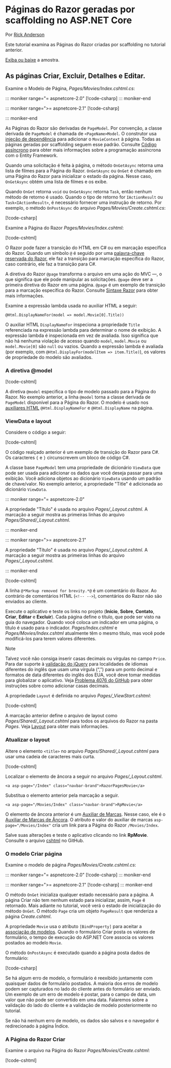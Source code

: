 # <a name="scaffolded-razor-pages-in-aspnet-core"></a>Páginas do Razor geradas por scaffolding no ASP.NET Core

Por [Rick Anderson](https://twitter.com/RickAndMSFT)

Este tutorial examina as Páginas do Razor criadas por scaffolding no tutorial anterior. 

[Exiba ou baixe](https://github.com/aspnet/Docs/tree/master/aspnetcore/tutorials/razor-pages/razor-pages-start/sample/RazorPagesMovie) a amostra.

## <a name="the-create-delete-details-and-edit-pages"></a>As páginas Criar, Excluir, Detalhes e Editar.

Examine o Modelo de Página, *Pages/Movies/Index.cshtml.cs*:

::: moniker range="= aspnetcore-2.0"
[!code-csharp[](~/tutorials/razor-pages/razor-pages-start/snapshot_sample/RazorPagesMovie/Pages/Movies/Index.cshtml.cs)]
::: moniker-end

::: moniker range=">= aspnetcore-2.1"
[!code-csharp[](~/tutorials/razor-pages/razor-pages-start/snapshot_sample/RazorPagesMovie/Pages/Movies/Index21.cshtml.cs)]

::: moniker-end

As Páginas do Razor são derivadas de `PageModel`. Por convenção, a classe derivada de `PageModel` é chamada de `<PageName>Model`. O construtor usa [injeção de dependência](xref:fundamentals/dependency-injection) para adicionar o `MovieContext` à página. Todas as páginas geradas por scaffolding seguem esse padrão. Consulte [Código assíncrono](xref:data/ef-rp/intro#asynchronous-code) para obter mais informações sobre a programação assíncrona com o Entity Framework.

Quando uma solicitação é feita à página, o método `OnGetAsync` retorna uma lista de filmes para a Página do Razor. `OnGetAsync` ou `OnGet` é chamado em uma Página do Razor para inicializar o estado da página. Nesse caso, `OnGetAsync` obtém uma lista de filmes e os exibe.

Quando `OnGet` retorna `void` ou `OnGetAsync` retorna `Task`, então nenhum método de retorno é usado. Quando o tipo de retorno for `IActionResult` ou `Task<IActionResult>`, é necessário fornecer uma instrução de retorno. Por exemplo, o método `OnPostAsync` do arquivo *Pages/Movies/Create.cshtml.cs*:

[!code-csharp[](~/tutorials/razor-pages/razor-pages-start/sample/RazorPagesMovie21/Pages/Movies/Create.cshtml.cs?name=snippet)]

Examine a Página do Razor *Pages/Movies/Index.cshtml*:

[!code-cshtml[](~/tutorials/razor-pages/razor-pages-start/snapshot_sample/RazorPagesMovie/Pages/Movies/Index.cshtml)]

O Razor pode fazer a transição do HTML em C# ou em marcação específica do Razor. Quando um símbolo `@` é seguido por uma [palavra-chave reservada do Razor](xref:mvc/views/razor#razor-reserved-keywords), ele faz a transição para marcação específica do Razor, caso contrário, ele faz a transição para C#.

A diretiva do Razor `@page` transforma o arquivo em uma ação do MVC &mdash;, o que significa que ele pode manipular as solicitações. `@page` deve ser a primeira diretiva do Razor em uma página. `@page` é um exemplo de transição para a marcação específica do Razor. Consulte [Sintaxe Razor](xref:mvc/views/razor#razor-syntax) para obter mais informações.

Examine a expressão lambda usada no auxiliar HTML a seguir:

```cshtml
@Html.DisplayNameFor(model => model.Movie[0].Title))
```

O auxiliar HTML `DisplayNameFor` inspeciona a propriedade `Title` referenciada na expressão lambda para determinar o nome de exibição. A expressão lambda é inspecionada em vez de avaliada. Isso significa que não há nenhuma violação de acesso quando `model`, `model.Movie` ou `model.Movie[0]` são `null` ou vazios. Quando a expressão lambda é avaliada (por exemplo, com `@Html.DisplayFor(modelItem => item.Title)`), os valores de propriedade do modelo são avaliados.

<a name="md"></a>
### <a name="the-model-directive"></a>A diretiva @model

[!code-cshtml[](~/tutorials/razor-pages/razor-pages-start/snapshot_sample/RazorPagesMovie/Pages/Movies/Index.cshtml?range=1-2&highlight=2)]

A diretiva `@model` especifica o tipo de modelo passado para a Página do Razor. No exemplo anterior, a linha `@model` torna a classe derivada de `PageModel` disponível para a Página do Razor. O modelo é usado nos [auxiliares HTML](/aspnet/mvc/overview/older-versions-1/views/creating-custom-html-helpers-cs#understanding-html-helpers) `@Html.DisplayNameFor` e `@Html.DisplayName` na página.

<!-- why don't xref links work?
[HTML Helpers 2](xref:aspnet/mvc/overview/older-versions-1/views/creating-custom-html-helpers-cs)
-->

<a name="vd"></a>
### ViewData e layout

Considere o código a seguir:

[!code-cshtml[](~/tutorials/razor-pages/razor-pages-start/snapshot_sample/RazorPagesMovie/Pages/Movies/Index.cshtml?range=1-6&highlight=4-999)]

O código realçado anterior é um exemplo de transição do Razor para C#. Os caracteres `{` e `}` circunscrevem um bloco de código C#.

A classe base `PageModel` tem uma propriedade de dicionário `ViewData` que pode ser usada para adicionar os dados que você deseja passar para uma exibição. Você adiciona objetos ao dicionário `ViewData` usando um padrão de chave/valor. No exemplo anterior, a propriedade "Title" é adicionada ao dicionário `ViewData`. 

::: moniker range="= aspnetcore-2.0"

A propriedade "Título" é usada no arquivo *Pages/_Layout.cshtml*. A marcação a seguir mostra as primeiras linhas do arquivo *Pages/Shared/_Layout.cshtml*.

::: moniker-end

::: moniker range=">= aspnetcore-2.1"

A propriedade "Título" é usada no arquivo *Pages/_Layout.cshtml*. A marcação a seguir mostra as primeiras linhas do arquivo *Pages/_Layout.cshtml*.

::: moniker-end

[!code-cshtml[](~/tutorials/razor-pages/razor-pages-start/snapshot_sample/RazorPagesMovie/Pages/NU/_Layout1.cshtml?highlight=6-999)]

A linha `@*Markup removed for brevity.*@` é um comentário do Razor. Ao contrário de comentários HTML (`<!-- -->`), comentários do Razor não são enviados ao cliente.

Execute o aplicativo e teste os links no projeto (**Início**, **Sobre**, **Contato**, **Criar**, **Editar** e **Excluir**). Cada página define o título, que pode ser visto na guia do navegador. Quando você coloca um indicador em uma página, o título é usado para o indicador. *Pages/Index.cshtml* e *Pages/Movies/Index.cshtml* atualmente têm o mesmo título, mas você pode modificá-los para terem valores diferentes.

> [!NOTE]
> Talvez você não consiga inserir casas decimais ou vírgulas no campo `Price`. Para dar suporte à [validação do jQuery](https://jqueryvalidation.org/) para localidades de idiomas diferentes do inglês que usam uma vírgula (“,”) para um ponto decimal e formatos de data diferentes do inglês dos EUA, você deve tomar medidas para globalizar o aplicativo. Veja [Problema 4076 do GitHub](https://github.com/aspnet/Docs/issues/4076#issuecomment-326590420) para obter instruções sobre como adicionar casas decimais.

A propriedade `Layout` é definida no arquivo *Pages/_ViewStart.cshtml*:

[!code-cshtml[](~/tutorials/razor-pages/razor-pages-start/sample/RazorPagesMovie/Pages/_ViewStart.cshtml)]

A marcação anterior define o arquivo de layout como *Pages/Shared/_Layout.cshtml* para todos os arquivos do Razor na pasta *Pages*. Veja [Layout](xref:razor-pages/index#layout) para obter mais informações.

### <a name="update-the-layout"></a>Atualizar o layout

Altere o elemento `<title>` no arquivo *Pages/Shared/_Layout.cshtml* para usar uma cadeia de caracteres mais curta.

[!code-cshtml[](~/tutorials/razor-pages/razor-pages-start/sample/RazorPagesMovie/Pages/_Layout.cshtml?range=1-6&highlight=6)]

Localizar o elemento de âncora a seguir no arquivo *Pages/_Layout.cshtml*.

```cshtml
<a asp-page="/Index" class="navbar-brand">RazorPagesMovie</a>
```
Substitua o elemento anterior pela marcação a seguir.

```cshtml
<a asp-page="/Movies/Index" class="navbar-brand">RpMovie</a>
```

O elemento de âncora anterior é um [Auxiliar de Marcas](xref:mvc/views/tag-helpers/intro). Nesse caso, ele é o [Auxiliar de Marcas de Âncora](xref:mvc/views/tag-helpers/builtin-th/anchor-tag-helper). O atributo e valor do auxiliar de marcas `asp-page="/Movies/Index"` cria um link para a Página do Razor `/Movies/Index`.

Salve suas alterações e teste o aplicativo clicando no link **RpMovie**. Consulte o arquivo [cshtml](https://github.com/aspnet/Docs/blob/master/aspnetcore/tutorials/razor-pages/razor-pages-start/sample/RazorPagesMovie/Pages/_Layout.cshtml) no GitHub.

### <a name="the-create-page-model"></a>O modelo Criar página

Examine o modelo de página *Pages/Movies/Create.cshtml.cs*:

::: moniker range="= aspnetcore-2.0"
[!code-csharp[](~/tutorials/razor-pages/razor-pages-start/snapshot_sample/RazorPagesMovie/Pages/Movies/Create.cshtml.cs?name=snippetALL)]
::: moniker-end

::: moniker range=">= aspnetcore-2.1"
[!code-csharp[](~/tutorials/razor-pages/razor-pages-start/snapshot_sample/RazorPagesMovie/Pages/Movies/Create21.cshtml.cs?name=snippetALL)]
::: moniker-end


O método `OnGet` inicializa qualquer estado necessário para a página. A página Criar não tem nenhum estado para inicializar, assim, `Page` é retornado. Mais adiante no tutorial, você verá o estado de inicialização do método `OnGet`. O método `Page` cria um objeto `PageResult` que renderiza a página *Create.cshtml*.

A propriedade `Movie` usa o atributo `[BindProperty]` para aceitar a [associação de modelos](xref:mvc/models/model-binding). Quando o formulário Criar posta os valores de formulário, o tempo de execução do ASP.NET Core associa os valores postados ao modelo `Movie`.

O método `OnPostAsync` é executado quando a página posta dados de formulário:

[!code-csharp[](~/tutorials/razor-pages/razor-pages-start/snapshot_sample/RazorPagesMovie/Pages/Movies/Create.cshtml.cs?name=snippetPost)]

Se há algum erro de modelo, o formulário é reexibido juntamente com quaisquer dados de formulário postados. A maioria dos erros de modelo podem ser capturados no lado do cliente antes do formulário ser enviado. Um exemplo de um erro de modelo é postar, para o campo de data, um valor que não pode ser convertido em uma data. Falaremos sobre a validação do lado do cliente e a validação de modelo posteriormente no tutorial.

Se não há nenhum erro de modelo, os dados são salvos e o navegador é redirecionado à página Índice.

### <a name="the-create-razor-page"></a>A Página do Razor Criar

Examine o arquivo na Página do Razor *Pages/Movies/Create.cshtml*:

[!code-cshtml[](~/tutorials/razor-pages/razor-pages-start/snapshot_sample/RazorPagesMovie/Pages/Movies/Create.cshtml)]

<!--
Visual Studio displays the `<form method="post">` tag in a distinctive font used for Tag Helpers. The `<form method="post">` element is a [Form Tag Helper](xref:mvc/views/working-with-forms#the-form-tag-helper). The Form Tag Helper automatically includes an [antiforgery token](xref:security/anti-request-forgery).


![VS17 view of Create.cshtml page](page/_static/th.png)
-->
